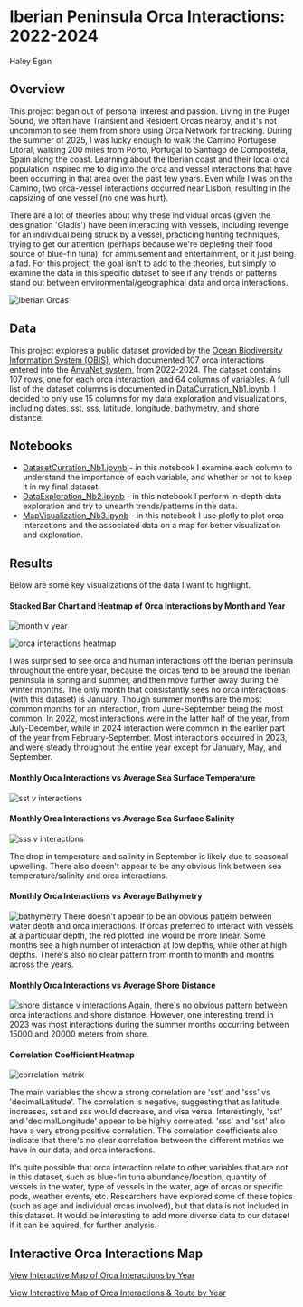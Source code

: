 # Iberian Peninsula Orca Interactions: 2022-2024

Haley Egan


## Overview
This project began out of personal interest and passion. Living in the Puget Sound, we often have Transient and Resident Orcas nearby, and it's not uncommon to see them from shore using Orca Network for tracking. During the summer of 2025, I was lucky enough to walk the Camino Portugese Litoral, walking 200 miles from Porto, Portugal to Santiago de Compostela, Spain along the coast. Learning about the Iberian coast and their local orca population inspired me to dig into the orca and vessel interactions that have been occurring in that area over the past few years. Even while I was on the Camino, two orca-vessel interactions occurred near Lisbon, resulting in the capsizing of one vessel (no one was hurt). 

There are a lot of theories about why these individual orcas (given the designation 'Gladis') have been interacting with vessels, including revenge for an individual being struck by a vessel, practicing hunting techniques, trying to get our attention (perhaps because we're depleting their food source of blue-fin tuna), for ammusement and entertainment, or it just being a fad. For this project, the goal isn't to add to the theories, but simply to examine the data in this specific dataset to see if any trends or patterns stand out between environmental/geographical data and orca interactions.

![Iberian Orcas](https://github.com/HaleyEgan/Iberian-Peninsula-Orca-Interactions/blob/main/Images/iberian%20orcas.jpg)

## Data
This project explores a public dataset provided by the [Ocean Biodiversity Information System (OBIS)](https://obis.org/dataset/178820dc-ead7-497b-b2a2-2c8ea4d5a084), which documented 107 orca interactions entered into the [AnvaNet system](https://ipt.vliz.be/eurobis/resource?r=anavnet_orcas), from 2022-2024. The dataset contains 107 rows, one for each orca interaction, and 64 columns of variables. A full list of the dataset columns is documented in [DataCurration_Nb1.ipynb](https://github.com/HaleyEgan/Iberian-Peninsula-Orca-Interactions/blob/main/DatasetCurration_Nb1.ipynb). I decided to only use 15 columns for my data exploration and visualizations, including dates, sst, sss, latitude, longitude, bathymetry, and shore distance. 

## Notebooks
- [DatasetCurration_Nb1.ipynb](https://github.com/HaleyEgan/Iberian-Peninsula-Orca-Interactions/blob/main/DatasetCurration_Nb1.ipynb) - in this notebook I examine each column to understand the importance of each variable, and whether or not to keep it in my final dataset.
- [DataExploration_Nb2.ipynb](https://github.com/HaleyEgan/Iberian-Peninsula-Orca-Interactions/blob/main/DataExploration_Nb2.ipynb) - in this notebook I perform in-depth data exploration and try to unearth trends/patterns in the data.
- [MapVisualization_Nb3.ipynb](https://github.com/HaleyEgan/Iberian-Peninsula-Orca-Interactions/blob/main/MapVisualization_Nb3.ipynb) - in this notebook I use plotly to plot orca interactions and the associated data on a map for better visualization and exploration.

## Results
Below are some key visualizations of the data I want to highlight. 

#### Stacked Bar Chart and Heatmap of Orca Interactions by Month and Year
![month v year](https://github.com/HaleyEgan/Iberian-Peninsula-Orca-Interactions/blob/main/Images/Interactions%20by%20Month%20and%20Year.png)

![orca interactions heatmap](https://github.com/HaleyEgan/Iberian-Peninsula-Orca-Interactions/blob/main/Images/orca%20interaction%20heatmap.png)

I was surprised to see orca and human interactions off the Iberian peninsula throughout the entire year, because the orcas tend to be around the Iberian peninsula in spring and summer, and then move further away during the winter months. The only month that consistantly sees no orca interactions (with this dataset) is January. Though summer months are the most common months for an interaction, from June-September being the most common. In 2022, most interactions were in the latter half of the year, from July-December, while in 2024 interaction were common in the earlier part of the year from February-September. Most interactions occurred in 2023, and were steady throughout the entire year except for January, May, and September.

#### Monthly Orca Interactions vs Average Sea Surface Temperature
![sst v interactions](https://github.com/HaleyEgan/Iberian-Peninsula-Orca-Interactions/blob/main/Images/sst%20v%20orca%20interactions.png)

#### Monthly Orca Interactions vs Average Sea Surface Salinity
![sss v interactions](https://github.com/HaleyEgan/Iberian-Peninsula-Orca-Interactions/blob/main/Images/sss%20v%20orca%20interactions.png)

The drop in temperature and salinity in September is likely due to seasonal upwelling. There also doesn't appear to be any obvious link between sea temperature/salinity and orca interactions.

#### Monthly Orca Interactions vs Average Bathymetry
![bathymetry](https://github.com/HaleyEgan/Iberian-Peninsula-Orca-Interactions/blob/main/Images/bathymetry%20v%20orca%20interactions.png)
There doesn't appear to be an obvious pattern between water depth and orca interactions. If orcas preferred to interact with vessels at a particular depth, the red plotted line would be more linear. Some months see a high number of interaction at low depths, while other at high depths. There's also no clear pattern from month to month and months across the years.

#### Monthly Orca Interactions vs Average Shore Distance
![shore distance v interactions](https://github.com/HaleyEgan/Iberian-Peninsula-Orca-Interactions/blob/main/Images/shore%20distance%20v%20orca%20interactions.png)
Again, there's no obvious pattern between orca interactions and shore distance. However, one interesting trend in 2023 was most interactions during the summer months occurring between 15000 and 20000 meters from shore.


#### Correlation Coefficient Heatmap
![correlation matrix](https://github.com/HaleyEgan/Iberian-Peninsula-Orca-Interactions/blob/main/Images/correlation%20matrix.png)

The main variables the show a strong correlation are 'sst' and 'sss' vs 'decimalLatitude'. The correlation is negative, suggesting that as latitude increases, sst and sss would decrease, and visa versa. Interestingly, 'sst' and 'decimalLongitude' appear to be highly correlated. 'sss' and 'sst' also have a very strong positive correlation. The correlation coefficients also indicate that there's no clear correlation between the different metrics we have in our data, and orca interactions.

It's quite possible that orca interaction relate to other variables that are not in this dataset, such as blue-fin tuna abundance/location, quantity of vessels in the water, type of vessels in the water, age of orcas or specific pods, weather events, etc. Researchers have explored some of these topics (such as age and individual orcas involved), but that data is not included in this dataset. It would be interesting to add more diverse data to our dataset if it can be aquired, for further analysis.


## Interactive Orca Interactions Map

[View Interactive Map of Orca Interactions by Year](https://haleyegan.github.io/Iberian-Peninsula-Orca-Interactions/orca_map_by_year.html)

[View Interactive Map of Orca Interactions & Route by Year](https://haleyegan.github.io/Iberian-Peninsula-Orca-Interactions/orca_interactions_map.html)


